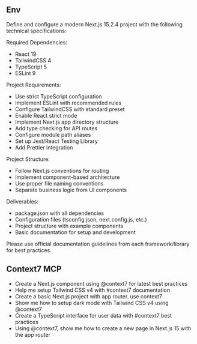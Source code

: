 ## Env

Define and configure a modern Next.js 15.2.4 project with the following technical specifications:

Required Dependencies:

- React 19
- TailwindCSS 4
- TypeScript 5
- ESLint 9

Project Requirements:

- Use strict TypeScript configuration
- Implement ESLint with recommended rules
- Configure TailwindCSS with standard preset
- Enable React strict mode
- Implement Next.js app directory structure
- Add type checking for API routes
- Configure module path aliases
- Set up Jest/React Testing Library
- Add Prettier integration

Project Structure:

- Follow Next.js conventions for routing
- Implement component-based architecture
- Use proper file naming conventions
- Separate business logic from UI components

Deliverables:

- package.json with all dependencies
- Configuration files (tsconfig.json, next.config.js, etc.)
- Project structure with example components
- Basic documentation for setup and development

Please use official documentation guidelines from each framework/library for best practices.

## Context7 MCP

- Create a Next.js component using @context7 for latest best practices
- Help me setup Tailwind CSS v4 with #context7 documentation
- Create a basic Next.js project with app router. use context7
- Show me how to setup dark mode with Tailwind CSS v4 using @context7
- Create a TypeScript interface for user data with #context7 best practices
- Using @context7, show me how to create a new page in Next.js 15 with the app router

